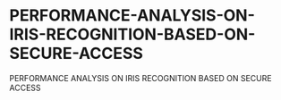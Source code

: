 # PERFORMANCE-ANALYSIS-ON-IRIS-RECOGNITION-BASED-ON-SECURE-ACCESS
PERFORMANCE ANALYSIS ON IRIS RECOGNITION BASED ON SECURE ACCESS
